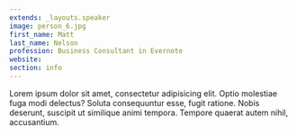 ```yaml
---
extends: _layouts.speaker
image: person_6.jpg
first_name: Matt
last_name: Nelson
profession: Business Consultant in Evernote
website: 
section: info
---
```

Lorem ipsum dolor sit amet, consectetur adipisicing elit. Optio molestiae fuga modi delectus? Soluta consequuntur esse, fugit ratione. Nobis deserunt, suscipit ut similique animi tempora. Tempore quaerat autem nihil, accusantium.